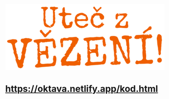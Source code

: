 <img src="img/logo.png">

<h1><a href="https://oktava.netlify.app/kod.html" style="width: 100px">https://oktava.netlify.app/kod.html</a></h1>
